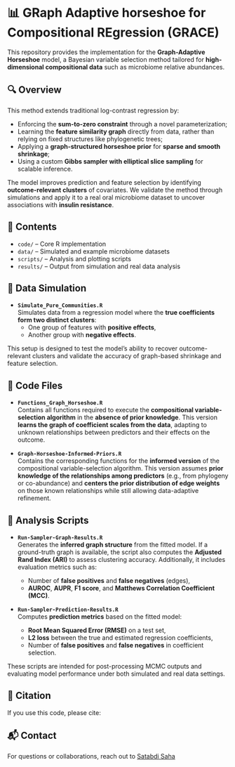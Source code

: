 # 📊 GRaph Adaptive horseshoe for Compositional REgression (GRACE)

This repository provides the implementation for the **Graph-Adaptive Horseshoe** model, a Bayesian variable selection method tailored for **high-dimensional compositional data** such as microbiome relative abundances.

## 🔍 Overview

This method extends traditional log-contrast regression by:

- Enforcing the **sum-to-zero constraint** through a novel parameterization;
- Learning the **feature similarity graph** directly from data, rather than relying on fixed structures like phylogenetic trees;
- Applying a **graph-structured horseshoe prior** for **sparse and smooth shrinkage**;
- Using a custom **Gibbs sampler with elliptical slice sampling** for scalable inference.

The model improves prediction and feature selection by identifying **outcome-relevant clusters** of covariates. We validate the method through simulations and apply it to a real oral microbiome dataset to uncover associations with **insulin resistance**.

## 📂 Contents

- `code/` – Core R implementation
- `data/` – Simulated and example microbiome datasets
- `scripts/` – Analysis and plotting scripts
- `results/` – Output from simulation and real data analysis

## 🧪 Data Simulation

- **`Simulate_Pure_Communities.R`**  
  Simulates data from a regression model where the **true coefficients form two distinct clusters**:
  - One group of features with **positive effects**,
  - Another group with **negative effects**.

This setup is designed to test the model’s ability to recover outcome-relevant clusters and validate the accuracy of graph-based shrinkage and feature selection.

## 🧾 Code Files

- **`Functions_Graph_Horseshoe.R`**  
  Contains all functions required to execute the **compositional variable-selection algorithm** in the **absence of prior knowledge**. This version **learns the graph of coefficient scales from the data**, adapting to unknown relationships between predictors and their effects on the outcome.

- **`Graph-Horseshoe-Informed-Priors.R`**  
  Contains the corresponding functions for the **informed version** of the compositional variable-selection algorithm. This version assumes **prior knowledge of the relationships among predictors** (e.g., from phylogeny or co-abundance) and **centers the prior distribution of edge weights** on those known relationships while still allowing data-adaptive refinement.

## 📜 Analysis Scripts

- **`Run-Sampler-Graph-Results.R`**  
  Generates the **inferred graph structure** from the fitted model. If a ground-truth graph is available, the script also computes the **Adjusted Rand Index (ARI)** to assess clustering accuracy. Additionally, it includes evaluation metrics such as:
  - Number of **false positives** and **false negatives** (edges),
  - **AUROC**, **AUPR**, **F1 score**, and **Matthews Correlation Coefficient (MCC)**.

- **`Run-Sampler-Prediction-Results.R`**  
  Computes **prediction metrics** based on the fitted model:
  - **Root Mean Squared Error (RMSE)** on a test set,
  - **L2 loss** between the true and estimated regression coefficients,
  - Number of **false positives** and **false negatives** in coefficient selection.

These scripts are intended for post-processing MCMC outputs and evaluating model performance under both simulated and real data settings.


## 📖 Citation

If you use this code, please cite:


## 📬 Contact

For questions or collaborations, reach out to [Satabdi Saha](mailto:ssaha1@mdanderson.org) 






